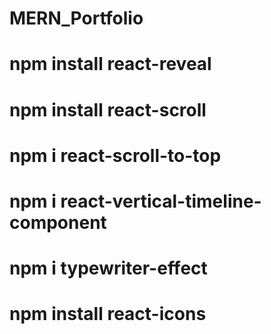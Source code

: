 # MERN_Portfolio

# npm install react-reveal
# npm install react-scroll
# npm i react-scroll-to-top
# npm i react-vertical-timeline-component
# npm i typewriter-effect 
# npm install react-icons   
